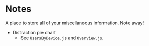 # Notes

A place to store all of your miscellaneous information.
Note away!

- Distraction pie chart
  - See `UsersByDevice.js` and `Overview.js`.
